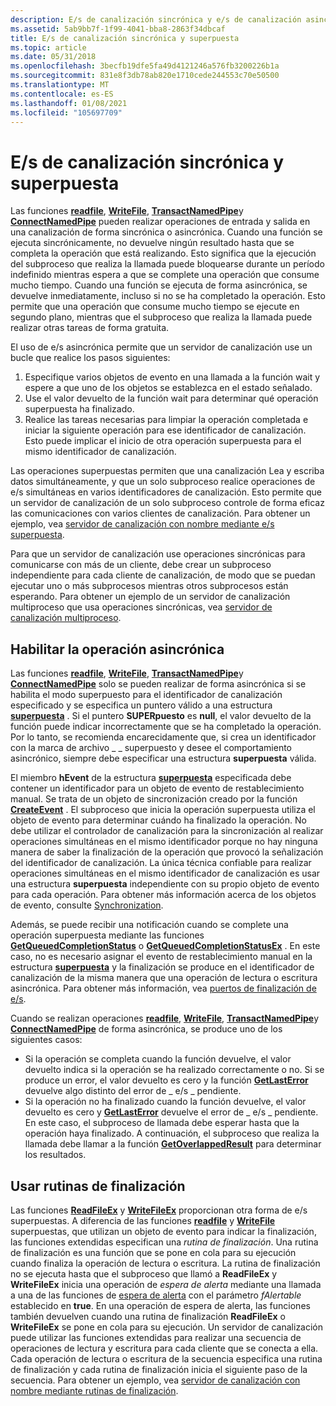 ```yaml
---
description: E/s de canalización sincrónica y e/s de canalización asincrónica. Las funciones ReadFile, WriteFile, TransactNamedPipe y ConnectNamedPipe pueden realizar operaciones de entrada y salida en una canalización de forma sincrónica o asincrónica.
ms.assetid: 5ab9bb7f-1f99-4041-bba8-2863f34dbcaf
title: E/s de canalización sincrónica y superpuesta
ms.topic: article
ms.date: 05/31/2018
ms.openlocfilehash: 3becfb19dfe5fa49d4121246a576fb3200226b1a
ms.sourcegitcommit: 831e8f3db78ab820e1710cede244553c70e50500
ms.translationtype: MT
ms.contentlocale: es-ES
ms.lasthandoff: 01/08/2021
ms.locfileid: "105697709"
---
```

# <a name="synchronous-and-overlapped-pipe-io"></a>E/s de canalización sincrónica y superpuesta

Las funciones [**readfile**](/windows/desktop/api/fileapi/nf-fileapi-readfile), [**WriteFile**](/windows/desktop/api/fileapi/nf-fileapi-writefile), [**TransactNamedPipe**](/windows/win32/api/namedpipeapi/nf-namedpipeapi-transactnamedpipe)y [**ConnectNamedPipe**](/windows/win32/api/namedpipeapi/nf-namedpipeapi-connectnamedpipe) pueden realizar operaciones de entrada y salida en una canalización de forma sincrónica o asincrónica. Cuando una función se ejecuta sincrónicamente, no devuelve ningún resultado hasta que se completa la operación que está realizando. Esto significa que la ejecución del subproceso que realiza la llamada puede bloquearse durante un período indefinido mientras espera a que se complete una operación que consume mucho tiempo. Cuando una función se ejecuta de forma asincrónica, se devuelve inmediatamente, incluso si no se ha completado la operación. Esto permite que una operación que consume mucho tiempo se ejecute en segundo plano, mientras que el subproceso que realiza la llamada puede realizar otras tareas de forma gratuita.

El uso de e/s asincrónica permite que un servidor de canalización use un bucle que realice los pasos siguientes:

1.  Especifique varios objetos de evento en una llamada a la función wait y espere a que uno de los objetos se establezca en el estado señalado.
2.  Use el valor devuelto de la función wait para determinar qué operación superpuesta ha finalizado.
3.  Realice las tareas necesarias para limpiar la operación completada e iniciar la siguiente operación para ese identificador de canalización. Esto puede implicar el inicio de otra operación superpuesta para el mismo identificador de canalización.

Las operaciones superpuestas permiten que una canalización Lea y escriba datos simultáneamente, y que un solo subproceso realice operaciones de e/s simultáneas en varios identificadores de canalización. Esto permite que un servidor de canalización de un solo subproceso controle de forma eficaz las comunicaciones con varios clientes de canalización. Para obtener un ejemplo, vea [servidor de canalización con nombre mediante e/s superpuesta](named-pipe-server-using-overlapped-i-o.md).

Para que un servidor de canalización use operaciones sincrónicas para comunicarse con más de un cliente, debe crear un subproceso independiente para cada cliente de canalización, de modo que se puedan ejecutar uno o más subprocesos mientras otros subprocesos están esperando. Para obtener un ejemplo de un servidor de canalización multiproceso que usa operaciones sincrónicas, vea [servidor de canalización multiproceso](multithreaded-pipe-server.md).

## <a name="enabling-asynchronous-operation"></a>Habilitar la operación asincrónica

Las funciones [**readfile**](/windows/desktop/api/fileapi/nf-fileapi-readfile), [**WriteFile**](/windows/desktop/api/fileapi/nf-fileapi-writefile), [**TransactNamedPipe**](/windows/win32/api/namedpipeapi/nf-namedpipeapi-transactnamedpipe)y [**ConnectNamedPipe**](/windows/win32/api/namedpipeapi/nf-namedpipeapi-connectnamedpipe) solo se pueden realizar de forma asincrónica si se habilita el modo superpuesto para el identificador de canalización especificado y se especifica un puntero válido a una estructura [**superpuesta**](/windows/desktop/api/minwinbase/ns-minwinbase-overlapped) . Si el puntero **SUPERpuesto** es **null**, el valor devuelto de la función puede indicar incorrectamente que se ha completado la operación. Por lo tanto, se recomienda encarecidamente que, si crea un identificador con la marca de archivo \_ \_ superpuesto y desee el comportamiento asincrónico, siempre debe especificar una estructura **superpuesta** válida.

El miembro **hEvent** de la estructura [**superpuesta**](/windows/desktop/api/minwinbase/ns-minwinbase-overlapped) especificada debe contener un identificador para un objeto de evento de restablecimiento manual. Se trata de un objeto de sincronización creado por la función [**CreateEvent**](/windows/desktop/api/synchapi/nf-synchapi-createeventa) . El subproceso que inicia la operación superpuesta utiliza el objeto de evento para determinar cuándo ha finalizado la operación. No debe utilizar el controlador de canalización para la sincronización al realizar operaciones simultáneas en el mismo identificador porque no hay ninguna manera de saber la finalización de la operación que provocó la señalización del identificador de canalización. La única técnica confiable para realizar operaciones simultáneas en el mismo identificador de canalización es usar una estructura **superpuesta** independiente con su propio objeto de evento para cada operación. Para obtener más información acerca de los objetos de evento, consulte [Synchronization](/windows/desktop/Sync/synchronization).

Además, se puede recibir una notificación cuando se complete una operación superpuesta mediante las funciones [**GetQueuedCompletionStatus**](/windows/desktop/api/ioapiset/nf-ioapiset-getqueuedcompletionstatus) o [**GetQueuedCompletionStatusEx**](/windows/desktop/FileIO/getqueuedcompletionstatusex-func) . En este caso, no es necesario asignar el evento de restablecimiento manual en la estructura [**superpuesta**](/windows/desktop/api/minwinbase/ns-minwinbase-overlapped) y la finalización se produce en el identificador de canalización de la misma manera que una operación de lectura o escritura asincrónica. Para obtener más información, vea [puertos de finalización de e/s](/windows/desktop/FileIO/i-o-completion-ports).

Cuando se realizan operaciones [**readfile**](/windows/desktop/api/fileapi/nf-fileapi-readfile), [**WriteFile**](/windows/desktop/api/fileapi/nf-fileapi-writefile), [**TransactNamedPipe**](/windows/win32/api/namedpipeapi/nf-namedpipeapi-transactnamedpipe)y [**ConnectNamedPipe**](/windows/win32/api/namedpipeapi/nf-namedpipeapi-connectnamedpipe) de forma asincrónica, se produce uno de los siguientes casos:

-   Si la operación se completa cuando la función devuelve, el valor devuelto indica si la operación se ha realizado correctamente o no. Si se produce un error, el valor devuelto es cero y la función [**GetLastError**](/windows/desktop/api/errhandlingapi/nf-errhandlingapi-getlasterror) devuelve algo distinto del error de \_ e/s \_ pendiente.
-   Si la operación no ha finalizado cuando la función devuelve, el valor devuelto es cero y [**GetLastError**](/windows/desktop/api/errhandlingapi/nf-errhandlingapi-getlasterror) devuelve el error de \_ e/s \_ pendiente. En este caso, el subproceso de llamada debe esperar hasta que la operación haya finalizado. A continuación, el subproceso que realiza la llamada debe llamar a la función [**GetOverlappedResult**](/windows/desktop/api/ioapiset/nf-ioapiset-getoverlappedresult) para determinar los resultados.

## <a name="using-completion-routines"></a>Usar rutinas de finalización

Las funciones [**ReadFileEx**](/windows/desktop/api/fileapi/nf-fileapi-readfileex) y [**WriteFileEx**](/windows/desktop/api/fileapi/nf-fileapi-writefileex) proporcionan otra forma de e/s superpuestas. A diferencia de las funciones [**readfile**](/windows/desktop/api/fileapi/nf-fileapi-readfile) y [**WriteFile**](/windows/desktop/api/fileapi/nf-fileapi-writefile) superpuestas, que utilizan un objeto de evento para indicar la finalización, las funciones extendidas especifican una *rutina de finalización*. Una rutina de finalización es una función que se pone en cola para su ejecución cuando finaliza la operación de lectura o escritura. La rutina de finalización no se ejecuta hasta que el subproceso que llamó a **ReadFileEx** y **WriteFileEx** inicia una operación de *espera de alerta* mediante una llamada a una de las funciones de [espera de alerta](/windows/desktop/Sync/wait-functions) con el parámetro *fAlertable* establecido en **true**. En una operación de espera de alerta, las funciones también devuelven cuando una rutina de finalización **ReadFileEx** o **WriteFileEx** se pone en cola para su ejecución. Un servidor de canalización puede utilizar las funciones extendidas para realizar una secuencia de operaciones de lectura y escritura para cada cliente que se conecta a ella. Cada operación de lectura o escritura de la secuencia especifica una rutina de finalización y cada rutina de finalización inicia el siguiente paso de la secuencia. Para obtener un ejemplo, vea [servidor de canalización con nombre mediante rutinas de finalización](named-pipe-server-using-completion-routines.md).

 

 
